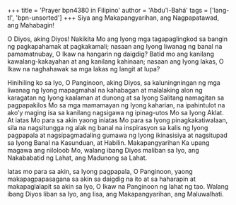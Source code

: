 +++
title = 'Prayer bpn4380 in Filipino'
author = 'Abdu'l-Bahá'
tags = ['lang-tl', 'bpn-unsorted']
+++
Siya ang Makapangyarihan, ang Nagpapatawad, ang Mahabagin!

O Diyos, aking Diyos! Nakikita Mo ang Iyong mga tagapaglingkod sa bangin ng pagkapahamak at pagkakamali; nasaan ang Iyong liwanag ng banal na pamamatnubay, O Ikaw na hangarin ng daigdig? Batid mo ang kanilang kawalang-kakayahan at ang kanilang kahinaan; nasaan ang Iyong lakas, O Ikaw na naghahawak sa mga lakas ng langit at lupa?

Hinihiling ko sa Iyo, O Panginoon, aking Diyos, sa kaluningningan ng mga liwanag ng Iyong mapagmahal na kahabagan at malalaking alon ng karagatan ng Iyong kaalaman at dunong at sa Iyong Salitang namagitan sa pagpapakilos Mo sa mga mamamayan ng Iyong kaharian, na ipahintulot na ako’y maging isa sa kanilang nagsigawa ng ipinag-utos Mo sa Iyong Aklat. At iatas Mo para sa akin yaong iniatas Mo para sa Iyong pinagkakatiwalaan, sila na nagsitungga ng alak ng banal na inspirasyon sa kalis ng Iyong pagpapala at nagsipagmadaling gumawa ng Iyong ikinasisiya at nagsitupad sa Iyong Banal na Kasunduan, at Habilin. Makapangyarihan Ka upang magawa ang niloloob Mo, walang ibang Diyos maliban sa Iyo, ang Nakababatid ng Lahat, ang Madunong sa Lahat.

Iatas mo para sa akin, sa Iyong pag­papala, O Panginoon, yaong makapagpapasagana sa akin sa daigdig na ito at sa haharapin at makapaglalapit sa akin sa Iyo, O Ikaw na Panginoon ng lahat ng tao. Walang ibang Diyos liban sa Iyo, ang Iisa, ang Makapangyarihan, ang Maluwalhati.
